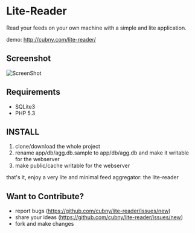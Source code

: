 Lite-Reader
===========
Read your feeds on your own machine with a simple and lite application.

demo: http://cubny.com/lite-reader/

Screenshot
----------
![ScreenShot](https://raw.github.com/cubny/lite-reader/master/public/images/screenshot.png)

Requirements
---------------
- SQLite3
- PHP 5.3

INSTALL
--------
1. clone/download the whole project
2. rename app/db/agg.db.sample to app/db/agg.db and make it writable for the webserver
3. make public/cache writable for the webserver

that's it, enjoy a very lite and minimal feed aggregator: the lite-reader


Want to Contribute?
-------------------
- report bugs (https://github.com/cubny/lite-reader/issues/new)
- share your ideas (https://github.com/cubny/lite-reader/issues/new)
- fork and make changes
